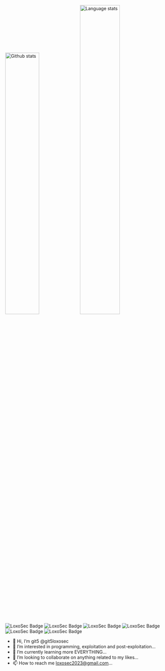 <img src="https://github-readme-stats.vercel.app/api?username=git5loxosec&count_private=true&show_icons=true" width="46%" alt="Github stats" />&nbsp;<img src="https://github-readme-stats.vercel.app/api/top-langs/?username=git5loxosec&layout=compact" width="50%" alt="Language stats" />
![LoxoSec Badge](https://img.shields.io/badge/👻-git5-pink) ![LoxoSec Badge](https://img.shields.io/badge/🐘-LoxoSec-cyan) ![LoxoSec Badge](https://img.shields.io/badge/❤️‍🔥-Kali-red) ![LoxoSec Badge](https://img.shields.io/badge/🐧-white-Linux-black) ![LoxoSec Badge](https://img.shields.io/badge/🐍-Python-green) ![LoxoSec Badge](https://img.shields.io/badge/🤖-Bash-gold) 
- 👋 Hi, I’m git5 @git5loxosec
- 👀 I’m interested in programming, exploitation and post-exploitation...
- 🌱 I’m currently learning more EVERYTHING...
- 💞️ I’m looking to collaborate on anything related to my likes...
- 📫 How to reach me loxosec2023@gmail.com...

<!---
git5loxosec/git5loxosec is a ✨ special ✨ repository because its `README.md` (this file) appears on your GitHub profile.
You can click the Preview link to take a look at your changes.
--->
